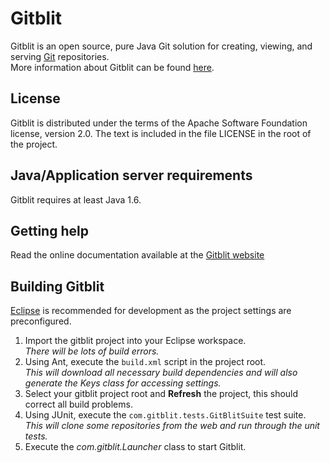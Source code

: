 Gitblit
=================

Gitblit is an open source, pure Java Git solution for creating, viewing, and serving [Git](http://git-scm.com) repositories.<br/>
More information about Gitblit can be found [here](http://gitblit.com).

License
-------

Gitblit is distributed under the terms of the Apache Software Foundation
license, version 2.0. The text is included in the file LICENSE in the root
of the project.

Java/Application server requirements
------------------------------------

Gitblit requires at least Java 1.6.

Getting help
------------

Read the online documentation available at the [Gitblit website](http://gitblit.com)

Building Gitblit
----------------
[Eclipse](http://eclipse.org) is recommended for development as the project settings are preconfigured.

1. Import the gitblit project into your Eclipse workspace.<br/>
*There will be lots of build errors.*
2. Using Ant, execute the `build.xml` script in the project root.<br/>
*This will download all necessary build dependencies and will also generate the Keys class for accessing settings.*
3. Select your gitblit project root and **Refresh** the project, this should correct all build problems.
4. Using JUnit, execute the `com.gitblit.tests.GitBlitSuite` test suite.<br/>
*This will clone some repositories from the web and run through the unit tests.*
5. Execute the *com.gitblit.Launcher* class to start Gitblit.   